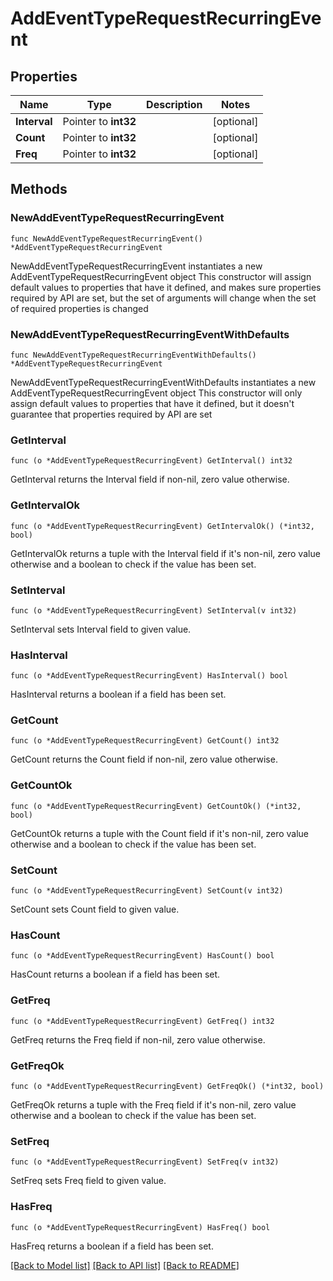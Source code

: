 # AddEventTypeRequestRecurringEvent

## Properties

Name | Type | Description | Notes
------------ | ------------- | ------------- | -------------
**Interval** | Pointer to **int32** |  | [optional] 
**Count** | Pointer to **int32** |  | [optional] 
**Freq** | Pointer to **int32** |  | [optional] 

## Methods

### NewAddEventTypeRequestRecurringEvent

`func NewAddEventTypeRequestRecurringEvent() *AddEventTypeRequestRecurringEvent`

NewAddEventTypeRequestRecurringEvent instantiates a new AddEventTypeRequestRecurringEvent object
This constructor will assign default values to properties that have it defined,
and makes sure properties required by API are set, but the set of arguments
will change when the set of required properties is changed

### NewAddEventTypeRequestRecurringEventWithDefaults

`func NewAddEventTypeRequestRecurringEventWithDefaults() *AddEventTypeRequestRecurringEvent`

NewAddEventTypeRequestRecurringEventWithDefaults instantiates a new AddEventTypeRequestRecurringEvent object
This constructor will only assign default values to properties that have it defined,
but it doesn't guarantee that properties required by API are set

### GetInterval

`func (o *AddEventTypeRequestRecurringEvent) GetInterval() int32`

GetInterval returns the Interval field if non-nil, zero value otherwise.

### GetIntervalOk

`func (o *AddEventTypeRequestRecurringEvent) GetIntervalOk() (*int32, bool)`

GetIntervalOk returns a tuple with the Interval field if it's non-nil, zero value otherwise
and a boolean to check if the value has been set.

### SetInterval

`func (o *AddEventTypeRequestRecurringEvent) SetInterval(v int32)`

SetInterval sets Interval field to given value.

### HasInterval

`func (o *AddEventTypeRequestRecurringEvent) HasInterval() bool`

HasInterval returns a boolean if a field has been set.

### GetCount

`func (o *AddEventTypeRequestRecurringEvent) GetCount() int32`

GetCount returns the Count field if non-nil, zero value otherwise.

### GetCountOk

`func (o *AddEventTypeRequestRecurringEvent) GetCountOk() (*int32, bool)`

GetCountOk returns a tuple with the Count field if it's non-nil, zero value otherwise
and a boolean to check if the value has been set.

### SetCount

`func (o *AddEventTypeRequestRecurringEvent) SetCount(v int32)`

SetCount sets Count field to given value.

### HasCount

`func (o *AddEventTypeRequestRecurringEvent) HasCount() bool`

HasCount returns a boolean if a field has been set.

### GetFreq

`func (o *AddEventTypeRequestRecurringEvent) GetFreq() int32`

GetFreq returns the Freq field if non-nil, zero value otherwise.

### GetFreqOk

`func (o *AddEventTypeRequestRecurringEvent) GetFreqOk() (*int32, bool)`

GetFreqOk returns a tuple with the Freq field if it's non-nil, zero value otherwise
and a boolean to check if the value has been set.

### SetFreq

`func (o *AddEventTypeRequestRecurringEvent) SetFreq(v int32)`

SetFreq sets Freq field to given value.

### HasFreq

`func (o *AddEventTypeRequestRecurringEvent) HasFreq() bool`

HasFreq returns a boolean if a field has been set.


[[Back to Model list]](../README.md#documentation-for-models) [[Back to API list]](../README.md#documentation-for-api-endpoints) [[Back to README]](../README.md)


